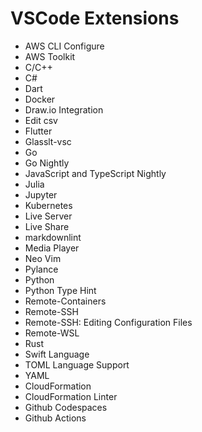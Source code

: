 # VSCode Extensions


- AWS CLI Configure
- AWS Toolkit
- C/C++
- C#
- Dart
- Docker
- Draw.io Integration
- Edit csv
- Flutter
- Glasslt-vsc
- Go
- Go Nightly
- JavaScript and TypeScript Nightly
- Julia
- Jupyter
- Kubernetes
- Live Server
- Live Share
- markdownlint
- Media Player
- Neo Vim
- Pylance
- Python
- Python Type Hint
- Remote-Containers
- Remote-SSH
- Remote-SSH: Editing Configuration Files
- Remote-WSL
- Rust
- Swift Language
- TOML Language Support
- YAML
- CloudFormation
- CloudFormation Linter
- Github Codespaces
- Github Actions